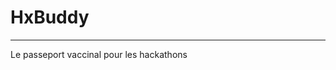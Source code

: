# HxBuddy

----------------------------------------------------------

Le passeport vaccinal pour les hackathons
